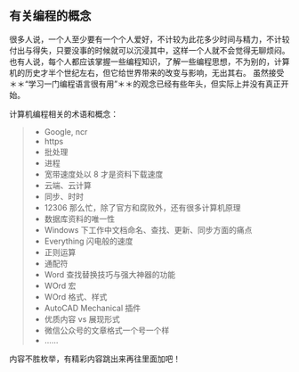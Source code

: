 
## 有关编程的概念
很多人说，一个人至少要有一个个人爱好，不计较为此花多少时间与精力，不计较付出与得失，只要没事的时候就可以沉浸其中，这样一个人就不会觉得无聊烦闷。
也有人说，每个人都应该掌握一些编程知识，了解一些编程思想，不为别的，计算机的历史才半个世纪左右，但它给世界带来的改变与影响，无出其右。
虽然接受＊＊“学习一门编程语言很有用”＊＊的观念已经有些年头，但实际上并没有真正开始。

计算机编程相关的术语和概念：
> * Google, ncr
> * https
> * 批处理
> * 进程
> * 宽带速度处以 8 才是资料下载速度
> * 云端、云计算
> * 同步、时时
> * 12306 那么忙，除了官方和腐败外，还有很多计算机原理
> * 数据库资料的唯一性
> * Windows 下工作中文档命名、查找、更新、同步方面的痛点
> * Everything 闪电般的速度
> * 正则运算
> * 通配符
> * Word 查找替换技巧与强大神器的功能
> * WOrd 宏
> * WOrd 格式、样式
> * AutoCAD Mechanical 插件
> * 优质内容 vs 展现形式
> * 微信公众号的文章格式一个号一个样
> * ……

内容不胜枚举，有精彩内容跳出来再往里面加吧！




